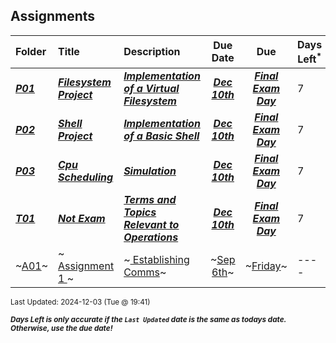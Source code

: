 ## Assignments

| Folder | Title | Description | Due Date | Due | Days Left<sup>*</sup> |
|:------|:------|:------|:-----:|:-----:|-----|
| ***<a href="https://github.com/rugbyprof/5143-Operating-Systems/tree/master/Assignments/P01">P01</a>*** | ***<a href="https://github.com/rugbyprof/5143-Operating-Systems/tree/master/Assignments/P01"> Filesystem Project </a>*** | ***<a href="https://github.com/rugbyprof/5143-Operating-Systems/tree/master/Assignments/P01"> Implementation of a Virtual Filesystem</a>*** | ***<a href="https://github.com/rugbyprof/5143-Operating-Systems/tree/master/Assignments/P01">Dec 10th</a>*** | ***<a href="https://github.com/rugbyprof/5143-Operating-Systems/tree/master/Assignments/P01">Final Exam Day</a>*** | 7 |
| ***<a href="https://github.com/rugbyprof/5143-Operating-Systems/tree/master/Assignments/P02">P02</a>*** | ***<a href="https://github.com/rugbyprof/5143-Operating-Systems/tree/master/Assignments/P02"> Shell Project </a>*** | ***<a href="https://github.com/rugbyprof/5143-Operating-Systems/tree/master/Assignments/P02"> Implementation of a Basic Shell</a>*** | ***<a href="https://github.com/rugbyprof/5143-Operating-Systems/tree/master/Assignments/P02">Dec 10th</a>*** | ***<a href="https://github.com/rugbyprof/5143-Operating-Systems/tree/master/Assignments/P02">Final Exam Day</a>*** | 7 |
| ***<a href="https://github.com/rugbyprof/5143-Operating-Systems/tree/master/Assignments/P03">P03</a>*** | ***<a href="https://github.com/rugbyprof/5143-Operating-Systems/tree/master/Assignments/P03"> Cpu Scheduling </a>*** | ***<a href="https://github.com/rugbyprof/5143-Operating-Systems/tree/master/Assignments/P03"> Simulation</a>*** | ***<a href="https://github.com/rugbyprof/5143-Operating-Systems/tree/master/Assignments/P03">Dec 10th</a>*** | ***<a href="https://github.com/rugbyprof/5143-Operating-Systems/tree/master/Assignments/P03">Final Exam Day</a>*** | 7 |
| ***<a href="https://github.com/rugbyprof/5143-Operating-Systems/tree/master/Assignments/T01">T01</a>*** | ***<a href="https://github.com/rugbyprof/5143-Operating-Systems/tree/master/Assignments/T01"> Not Exam </a>*** | ***<a href="https://github.com/rugbyprof/5143-Operating-Systems/tree/master/Assignments/T01"> Terms and Topics Relevant to Operations</a>*** | ***<a href="https://github.com/rugbyprof/5143-Operating-Systems/tree/master/Assignments/T01">Dec 10th</a>*** | ***<a href="https://github.com/rugbyprof/5143-Operating-Systems/tree/master/Assignments/T01">Final Exam Day</a>*** | 7 |
| ~<a href="https://github.com/rugbyprof/5143-Operating-Systems/tree/master/Assignments/A01">A01</a>~ | ~<a href="https://github.com/rugbyprof/5143-Operating-Systems/tree/master/Assignments/A01"> Assignment 1 </a>~ | ~<a href="https://github.com/rugbyprof/5143-Operating-Systems/tree/master/Assignments/A01"> Establishing Comms</a>~ | ~<a href="https://github.com/rugbyprof/5143-Operating-Systems/tree/master/Assignments/A01">Sep 6th</a>~ | ~<a href="https://github.com/rugbyprof/5143-Operating-Systems/tree/master/Assignments/A01">Friday</a>~ | ---- |

<sup>Last Updated: 2024-12-03 (Tue @ 19:41)</sup> 

<sup>***Days Left is only accurate if the `Last Updated` date is the same as todays date. Otherwise, use the due date!***</sup> 